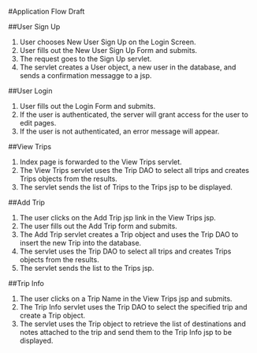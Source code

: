 #Application Flow Draft

##User Sign Up
1. User chooses New User Sign Up on the Login Screen.
2. User fills out the New User Sign Up Form and submits.
3. The request goes to the Sign Up servlet.
4. The servlet creates a User object, a new user in the database, and sends a confirmation messagge to a jsp.

##User Login
1. User fills out the Login Form and submits.
2. If the user is authenticated, the server will grant access for the user to edit pages.
3. If the user is not authenticated, an error message will appear.

##View Trips
1. Index page is forwarded to the View Trips servlet.
2. The View Trips servlet uses the Trip DAO to select all trips and creates Trips objects from the results.
3. The servlet sends the list of Trips to the Trips jsp to be displayed.

##Add Trip
1. The user clicks on the Add Trip jsp link in the View Trips jsp.
2. The user fills out the Add Trip form and submits.
3. The Add Trip servlet creates a Trip object and uses the Trip DAO to insert the new Trip into the database.
4. The servlet uses the Trip DAO to select all trips and creates Trips objects from the results.
5. The servlet sends the list to the Trips jsp.

##Trip Info
1. The user clicks on a Trip Name in the View Trips jsp and submits.
2. The Trip Info servlet uses the Trip DAO to select the specified trip and create a Trip object.
3. The servlet uses the Trip object to retrieve the list of destinations and notes attached to the trip and send them to the Trip Info jsp to be displayed.